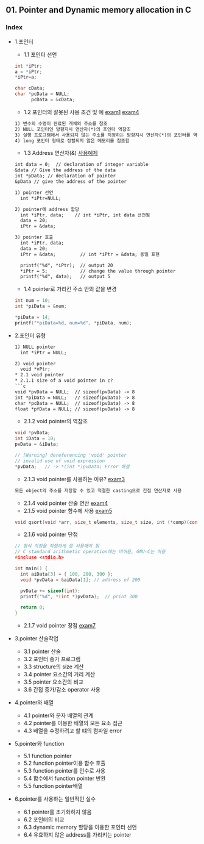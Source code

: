 ## 01. Pointer and Dynamic memory allocation in C
### Index
* 1.포인터
  * 1.1 포인터 선언
  ```c
  int *iPtr;
  a = *iPtr;
  *iPtr=a;

  char cData;
  char *pcData = NULL;
        pcData = &cData;
  ```
  * 1.2 포인터의 잘못된 사용 조건 및 예 [exam1](https://github.com/csbyun-data/C-Programming/blob/main/chap02/Pointer_and_Dynamic_Allocation/Invalid_pointer_value1.c) [exam4](https://github.com/csbyun-data/C-Programming/blob/main/chap02/Pointer_and_Dynamic_Allocation/Invalid_pointer_value4.c)
  ```txt
  1) 변수의 수명이 완료된 개체의 주소를 참조
  2) NULL 포인터인 방향지시 연산자(*)의 포인터 역참조
  3) 실행 프로그램에서 사용되지 않는 주소를 지정하는 방향지시 연산자(*)의 포인터를 역참조
  4) long 포인터 형태로 정렬되지 않은 메모리를 참조함
  ```

  *  1.3 Address 연산자(&) [사용예제](https://github.com/csbyun-data/C-Programming/blob/main/chap02/Pointer_and_Dynamic_Allocation/Pointer_exam1.c)
  ```txt
  int data = 0;  // declaration of integer variable
  &data // Give the address of the data
  int *pData; // declaration of pointer
  &pData // give the address of the pointer

  1) pointer 선언
    int *iPtr=NULL;
  
  2) pointer에 address 할당
    int *iPtr, data;    // int *iPtr, int data 선언됨
    data = 20;
    iPtr = &data;
  
  3) pointer 호출
    int *iPtr, data;
    data = 20;
    iPtr = &data;         // int *iPtr = &data; 동일 표현

    printf("%d", *iPtr);  // output 20
    *iPtr = 5;            // change the value through pointer
    printf("%d", data);   // output 5
  ```
  *  1.4 pointer로 가리킨 주소 안의 값을 변경
    ```c
    int num = 10;
    int *piData = &num;

    *piData = 14;
    printf("*piData=%d, num=%d", *piData, num);
    ```
 
* 2.포인터 유형
  ```txt
  1) NULL pointer
    int *iPtr = NULL;
  
  2) void pointer
    void *vPtr;
  * 2.1 void pointer
  * 2.1.1 size of a void pointer in c?
  ```c
  void *pvData = NULL;  // sizeof(pvData) -> 8
  int *piData = NULL;   // sizeof(pvData) -> 8
  char *pcData = NULL;  // sizeof(pvData) -> 8
  float *pfData = NULL; // sizeof(pvData) -> 8
  ``` 
  * 2.1.2 void pointer의 역참조
  ```c
  void *pvData;
  int iData = 10;
  pvData = &iData;

  // [Warning] dereferencing 'void' pointer
  // invalid use of void expression
  *pvData;   // -> *(int *)pvData; Error 해결
  ```
  * 2.1.3 void pointer를 사용하는 이유? [exam3](https://github.com/csbyun-data/C-Programming/blob/main/chap02/Pointer_and_Dynamic_Allocation/Void_pointer_exam3.c)
  ```txt
  모든 object의 주소를 저장할 수 있고 적절한 casting으로 긴접 연산자로 사용
  ```
  * 2.1.4 void pointer 산술 연산 [exam4](https://github.com/csbyun-data/C-Programming/blob/main/chap02/Pointer_and_Dynamic_Allocation/Void_pointer_exam4.c)
  * 2.1.5 void pointer 함수에 사용 [exam5](https://github.com/csbyun-data/C-Programming/blob/main/chap02/Pointer_and_Dynamic_Allocation/Void_pointer_exam5.c)
  ```c
  void qsort(void *arr, size_t elements, size_t size, int (*comp)(const void *, const void *));
  ```
  * 2.1.6 void pointer 단점
  ```c
  // 형식 지정을 적절하게 잘 사용해야 됨
  // C standard arithmetic operation에는 비허용, GNU-C는 허용
  #incluse <stdio.h>

  int main() {
    int aiData[3] = { 100, 200, 300 };
    void *pvData = &aiData[1]; // address of 200

    pvData += sizeof(int);
    printf("%d", *(int *)pvData);  // print 300

    return 0;
  }
  ```
  * 2.1.7 void pointer 장점 [exam7](https://github.com/csbyun-data/C-Programming/blob/main/chap02/Pointer_and_Dynamic_Allocation/Void_pointer_exam7.c)

* 3.pointer 산술작업
  * 3.1 pointer 산술
  * 3.2 포인터 증가 프로그램
  * 3.3 structure의 size 계산
  * 3.4 pointer 요소간의 거리 계산
  * 3.5 pointer 요소간의 비교
  * 3.6 간접 증가/감소 operator 사용

* 4.pointer와 배열
  * 4.1 pointer와 문자 배열의 관계
  * 4.2 pointer를 이용한 배열의 모든 요소 접근
  * 4.3 배열을 수정하려고 할 떄의 컴파일 error
 
* 5.pointer와 function
  * 5.1 function pointer
  * 5.2 function pointer이용 함수 호출
  * 5.3 function pointer를 인수로 사용
  * 5.4 함수에서 function pointer 반환
  * 5.5 function pointer배열

* 6.pointer를 사용하는 일반적인 실수
  * 6.1 pointer를 초기화하지 않음
  * 6.2 포인터의 비교
  * 6.3 dynamic memory 할당을 이용한 포인터 선언
  * 6.4 유효하지 않은 address를 가리키는 pointer
 
